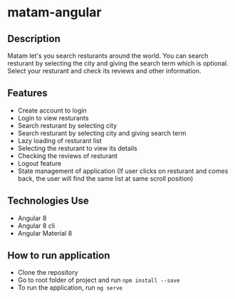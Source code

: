 # matam-angular
## Description
Matam let's you search resturants around the world. You can search resturant by selecting the city and giving the search term which is optional. Select your resturant and check its reviews and other information.

## Features
- Create account to login
- Login to view resturants
- Search resturant by selecting city
- Search resturant by selecting city and giving search term
- Lazy loading of resturant list
- Selecting the resturant to view its details
- Checking the reviews of resturant
- Logout feature
- State management of application (If user clicks on resturant and comes back, the user will find the same list at same scroll position)

## Technologies Use
- Angular 8
- Angular 8 cli
- Angular Material 8

## How to run application
- Clone the repository
- Go to root folder of project and run
`npm install --save`
- To run the application, run
`ng serve`
